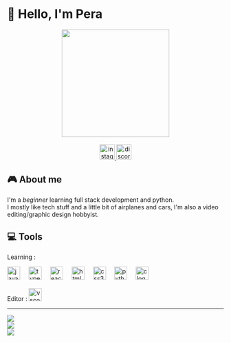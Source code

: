 # 👋 Hello, I'm Pera

<div id="header" align="center">
  <img height="250" src="https://i.giphy.com/media/v1.Y2lkPTc5MGI3NjExcXp1c2xpZzBnc2x5ZHJodTY0M2NyemMxdGtoZTBxNjBxeTY2aGpibyZlcD12MV9pbnRlcm5hbF9naWZfYnlfaWQmY3Q9Zw/GyJ8p0Um850ic/giphy.gif"/>
</div>
<br>
<div align="center">
  <a href="https://www.instagram.com/peradon_pp/" target="_blank">
    <img src="https://img.shields.io/static/v1?message=Instagram&logo=instagram&label=&color=E4405F&logoColor=white&labelColor=&style=for-the-badge" height="35" alt="instagram logo"  />
  </a>
  <img src="https://img.shields.io/static/v1?message=pera_xd&logo=discord&label=DIscord&color=7289da&logoColor=white&labelColor=&style=for-the-badge" height="35" alt="discord logo"  />
</div>

## 🎮 About me

I'm a *beginner* learning full stack development and python.  
I mostly like tech stuff and a little bit of airplanes and cars, I'm also a video editing/graphic design hobbyist.

## 💻 Tools

Learning :
<div align="left">
  <img src="https://cdn.jsdelivr.net/gh/devicons/devicon/icons/javascript/javascript-original.svg" height="30" alt="javascript logo"  />
  <img width="12" />
  <img src="https://cdn.jsdelivr.net/gh/devicons/devicon/icons/typescript/typescript-original.svg" height="30" alt="typescript logo"  />
  <img width="12" />
  <img src="https://cdn.jsdelivr.net/gh/devicons/devicon/icons/react/react-original.svg" height="30" alt="react logo"  />
  <img width="12" />
  <img src="https://cdn.jsdelivr.net/gh/devicons/devicon/icons/html5/html5-original.svg" height="30" alt="html5 logo"  />
  <img width="12" />
  <img src="https://cdn.jsdelivr.net/gh/devicons/devicon/icons/css3/css3-original.svg" height="30" alt="css3 logo"  />
  <img width="12" />
  <img src="https://cdn.jsdelivr.net/gh/devicons/devicon/icons/python/python-original.svg" height="30" alt="python logo"  />
  <img width="12" />
  <img src="https://cdn.jsdelivr.net/gh/devicons/devicon/icons/c/c-original.svg" height="30" alt="c logo"  />
</div>
<br>
Editor :
<img src="https://cdn.jsdelivr.net/gh/devicons/devicon/icons/vscode/vscode-original.svg" height="30" alt="vscode logo" />

_ _ _

![](https://github-readme-stats.vercel.app/api/top-langs/?username=Pera208&theme=nightowl&hide_border=false&include_all_commits=false&count_private=false&layout=compact)
<br>
![](https://github-readme-stats.vercel.app/api?username=Pera208&theme=nightowl&hide_border=false&include_all_commits=false&count_private=false)<br/>
![](https://github-readme-streak-stats.herokuapp.com/?user=Pera208&theme=nightowl&hide_border=false)<br/>





<!--<h1>
  Pera
  <img src="https://media.giphy.com/media/hvRJCLFzcasrR4ia7z/giphy.gif" width="30px"/>
</h1>

<div id="header" align="center">
  <img src="https://i.giphy.com/media/v1.Y2lkPTc5MGI3NjExcXp1c2xpZzBnc2x5ZHJodTY0M2NyemMxdGtoZTBxNjBxeTY2aGpibyZlcD12MV9pbnRlcm5hbF9naWZfYnlfaWQmY3Q9Zw/GyJ8p0Um850ic/giphy.gif"/>
</div>
<p></p>
<div align="center">
  <p>Discord : pera_xd</p>
</div>

---

### :smiley_cat: About Me :

I'm a ***beginner*** learning to code various stuff :thinking:  
I love pc, cars, airplanes, technology and my family I guess  
will probably update this readme later

---
<!--
#### :hammer_and_wrench: Languges and tools :
<div>
  <img src="https://github.com/devicons/devicon/blob/master/icons/html5/html5-original-wordmark.svg" width="45" height="45">
  <img src="https://github.com/devicons/devicon/blob/master/icons/css3/css3-original-wordmark.svg" width="45" height="45">
  <img src="https://github.com/devicons/devicon/blob/master/icons/javascript/javascript-original.svg" width="45" height="45">
  <img src="https://github.com/devicons/devicon/blob/master/icons/react/react-original-wordmark.svg" width="45" height="45">
  <img src="https://github.com/devicons/devicon/blob/master/icons/python/python-original-wordmark.svg" width="45" height="45">
  <img src="https://github.com/devicons/devicon/blob/master/icons/photoshop/photoshop-original.svg" width="45" height="45">
  <img src="https://github.com/devicons/devicon/blob/master/icons/blender/blender-original.svg" width="45" height="45">
  <img src="https://github.com/devicons/devicon/blob/master/icons/ubuntu/ubuntu-original-wordmark.svg" width="45" height="45">
  <img src="https://github.com/devicons/devicon/blob/master/icons/vscode/vscode-original-wordmark.svg" width="45" height="45">
  
</div>


**Pera208/Pera208** is a ✨ _special_ ✨ repository because its `README.md` (this file) appears on your GitHub profile.

Here are some ideas to get you started:

- 🔭 I’m currently working on ...
- 🌱 I’m currently learning ...
- 👯 I’m looking to collaborate on ...
- 🤔 I’m looking for help with ...
- 💬 Ask me about ...
- 📫 How to reach me: ...
- 😄 Pronouns: ...
- ⚡ Fun fact: ...
-->
